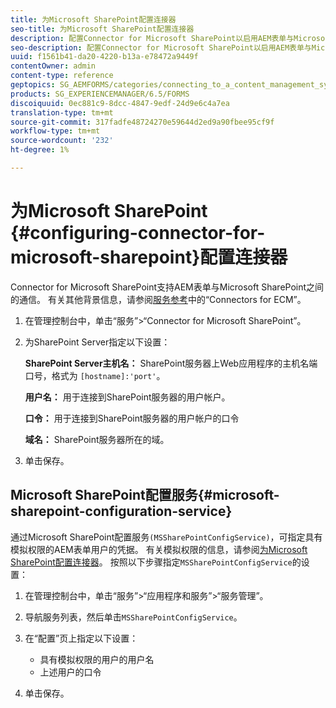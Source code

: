 ```yaml
---
title: 为Microsoft SharePoint配置连接器
seo-title: 为Microsoft SharePoint配置连接器
description: 配置Connector for Microsoft SharePoint以启用AEM表单与Microsoft SharePoint之间的通信。
seo-description: 配置Connector for Microsoft SharePoint以启用AEM表单与Microsoft SharePoint之间的通信。
uuid: f1561b41-da20-4220-b13a-e78472a9449f
contentOwner: admin
content-type: reference
geptopics: SG_AEMFORMS/categories/connecting_to_a_content_management_system
products: SG_EXPERIENCEMANAGER/6.5/FORMS
discoiquuid: 0ec881c9-8dcc-4847-9edf-24d9e6c4a7ea
translation-type: tm+mt
source-git-commit: 317fadfe48724270e59644d2ed9a90fbee95cf9f
workflow-type: tm+mt
source-wordcount: '232'
ht-degree: 1%

---
```



# 为Microsoft SharePoint {#configuring-connector-for-microsoft-sharepoint}配置连接器

Connector for Microsoft SharePoint支持AEM表单与Microsoft SharePoint之间的通信。 有关其他背景信息，请参阅[服务参考](https://www.adobe.com/go/learn_aemforms_services_63)中的“Connectors for ECM”。

1. 在管理控制台中，单击“服务”>“Connector for Microsoft SharePoint”。
1. 为SharePoint Server指定以下设置：

   **SharePoint Server主机名：** SharePoint服务器上Web应用程序的主机名端口号，格式为 `[hostname]:'port'`。

   **用户名：** 用于连接到SharePoint服务器的用户帐户。

   **口令：** 用于连接到SharePoint服务器的用户帐户的口令

   **域名：** SharePoint服务器所在的域。

1. 单击保存。

## Microsoft SharePoint配置服务{#microsoft-sharepoint-configuration-service}

通过Microsoft SharePoint配置服务`(MSSharePointConfigService)`，可指定具有模拟权限的AEM表单用户的凭据。 有关模拟权限的信息，请参阅[为Microsoft SharePoint配置连接器](https://help.adobe.com/en_US/AEMForms/6.1/SharePointConfig/index.html)。 按照以下步骤指定`MSSharePointConfigService`的设置：

1. 在管理控制台中，单击“服务”>“应用程序和服务”>“服务管理”。
1. 导航服务列表，然后单击`MSSharePointConfigService`。
1. 在“配置”页上指定以下设置：

   * 具有模拟权限的用户的用户名
   * 上述用户的口令

1. 单击保存。

